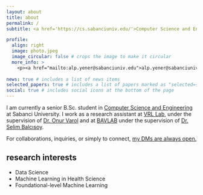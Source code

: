 ```yaml
---
layout: about
title: about
permalink: /
subtitle: <a href='https://cs.sabanciuniv.edu/'>Computer Science and Engineering - Sabanci University</a>

profile:
  align: right
  image: photo.jpeg
  image_circular: false # crops the image to make it circular
  more_info: >
    <p><a href="mailto:alp.yener@sabanciuniv.edu">alp.yener@sabanciuniv.edu</a></p>
    
news: true # includes a list of news items
selected_papers: true # includes a list of papers marked as "selected={true}"
social: true # includes social icons at the bottom of the page
---
```


I am currently a senior B.Sc. student in [Computer Science and Engineering](https://cs.sabanciuniv.edu/) at Sabanci University. I work as a research assistant at [VRL Lab](http://varollab.com), under the supervision of [Dr. Onur Varol](http://www.onurvarol.com) and at [BAVLAB](https://analyticslab.sabanciuniv.edu/) under the supervision of [Dr. Selim Balcısoy](https://www.linkedin.com/in/selim-balcisoy/).

For collaborations, inquiries, or simply to connect, [my DMs are always open.](mailto:alp.yener@sabanciuniv.edu)

## research interests
- Data Science
- Machine Learning in Health Science
- Foundational-level Machine Learning
